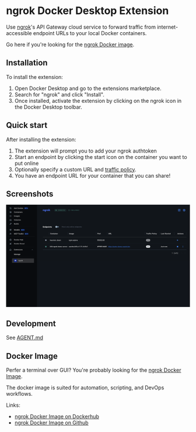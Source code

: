 # ngrok Docker Desktop Extension

Use [ngrok](https://ngrok.com)'s API Gateway cloud service to forward traffic from internet-accessible endpoint URLs to your local Docker containers.

Go here if you're looking for the [ngrok Docker image](#docker-image).

## Installation

To install the extension:

1. Open Docker Desktop and go to the extensions marketplace.
2. Search for "ngrok" and click "Install".
3. Once installed, activate the extension by clicking on the ngrok icon in the Docker Desktop toolbar.

## Quick start

After installing the extension:

1. The extension will prompt you to add your ngrok authtoken
2. Start an endpoint by clicking the start icon on the container you want to put online
3. Optionally specify a custom URL and [traffic policy](https://ngrok.com/docs/traffic-policy/).
4. You have an endpoint URL for your container that you can share!

## Screenshots
<img width="1292" alt="containers" src="./resources/screenshot.png">

## Development

See [AGENT.md](AGENT.md)

## Docker Image

Perfer a terminal over GUI? You're probably looking for the [ngrok Docker Image](https://hub.docker.com/r/ngrok/ngrok).

The docker image is suited for automation, scripting, and DevOps workflows. 

Links:
- [ngrok Docker Image on Dockerhub](https://hub.docker.com/r/ngrok/ngrok)
- [ngrok Docker Image on Github](https://github.com/ngrok/docker-ngrok)
